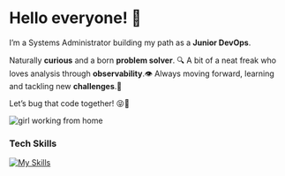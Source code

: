 # Hello everyone! 🫡

I’m a Systems Administrator building my path as a **Junior DevOps**. 

Naturally **curious** and a born **problem solver**. 🔍 A bit of a neat freak who loves analysis through **observability**.👁️ Always moving forward, learning and tackling new **challenges**.🚀

Let’s bug that code together! 😝🐛

![girl working from home](assets\working-girl.png)

### Tech Skills
[![My Skills](https://skillicons.dev/icons?i=python,bash,powershell,linux,azure,docker,kubernetes,flask,mongo,git,postman&theme=light)](https://skillicons.dev)
